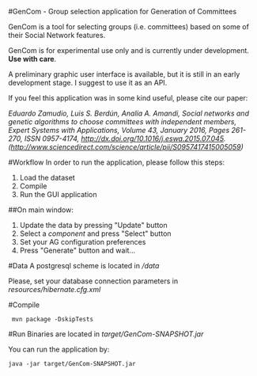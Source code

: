 #GenCom - Group selection application for Generation of Committees

GenCom is a tool for selecting groups (i.e. committees) based on some of their Social Network features.

GenCom is for experimental use only and is currently under development. **Use with care**.


A preliminary graphic user interface is available, but it is still in an early development stage. I suggest to use it as an API. 

If you feel this application was in some kind useful, please cite our paper:

_Eduardo Zamudio, Luis S. Berdún, Analía A. Amandi, Social networks and genetic algorithms to choose committees with independent members, Expert Systems with Applications, Volume 43, January 2016, Pages 261-270, ISSN 0957-4174, http://dx.doi.org/10.1016/j.eswa.2015.07.045.
(http://www.sciencedirect.com/science/article/pii/S0957417415005059)_


#Workflow
In order to run the application, please follow this steps:
1. Load the dataset
2. Compile
3. Run the GUI application

##On main window: 
1. Update the data by pressing "Update" button
2. Select a _component_ and press "Select" button
3. Set your AG configuration preferences
4. Press "Generate" button
and wait... 

#Data
A postgresql scheme is located in _/data_

Please, set your database connection parameters in _resources/hibernate.cfg.xml_

#Compile
```
 mvn package -DskipTests
```

#Run
Binaries are located in _target/GenCom-SNAPSHOT.jar_

You can run the application by:
```
java -jar target/GenCom-SNAPSHOT.jar
```
